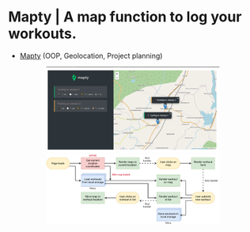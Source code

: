 # Mapty | A map function to log your workouts.

- [Mapty](https://mapty.netlify.app/) (OOP, Geolocation, Project planning)

<p align="center">
  <img src="./img/mapty.png" width="350" title="hover text">
  <br />
  <img src="./img/Mapty-flowchart.png" width="350" alt="accessibility text">
</p>
